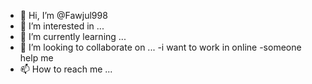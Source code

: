 - 👋 Hi, I’m @Fawjul998
- 👀 I’m interested in ...
- 🌱 I’m currently learning ...
- 💞️ I’m looking to collaborate on ...
-i want to work in online
-someone help me
- 📫 How to reach me ...

<!---
Fawjul998/Fawjul998 is a ✨ special ✨ repository because its `README.md` (this file) appears on your GitHub profile.
You can click the Preview link to take a look at your changes.
--->
